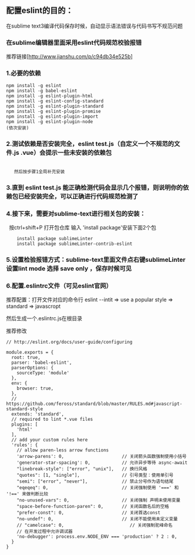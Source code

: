 ## 配置eslint的目的：
在sublime text3编译代码保存时候，自动显示语法错误与代码书写不规范问题

### 在sublime编辑器里面采用eslint代码规范校验报错 
推荐链接[http://www.jianshu.com/p/c94db34e525b]

### 1.必要的依赖

 ```
npm install -g eslint
npm install -g babel-eslint
npm install -g eslint-plugin-html
npm install -g eslint-config-standard
npm install -g eslint-plugin-standard
npm install -g eslint-plugin-promise
npm install -g eslint-plugin-import
npm install -g eslint-plugin-node
 (依次安装)
 ```
    

### 2.测试依赖是否安装完全，eslint  test.js（自定义一个不规范的文件.js .vue）会提示一些未安装的依赖包
```
   
   然后按步骤1全局补充安装
```
 
### 3.直到 eslint test.js 能正确检测代码会显示几个报错，则说明你的依赖包已经安装完全，可以正确进行代码规范检测了

### 4.接下来，需要对sublime-text进行相关包的安装：
   按ctrl+shift+P 打开包仓库 输入 'install package'安装下面2个包
```
    install package sublimeLinter
    install package sublimeLinter-contrib-eslint
```


### 5.设置检验报错方式：sublime-text里面文件点右键sublimeLinter设置lint mode 选择 save only ，保存时候可见


### 6.配置.eslintrc文件（可见eslint官网）
推荐配置：打开文件对应的命令行 eslint --intit  => use a popular style => standard => javascropt

然后生成一个.eslintrc.js在根目录

推荐修改

```
// http://eslint.org/docs/user-guide/configuring

module.exports = {
  root: true,
  parser: 'babel-eslint',
  parserOptions: {
    sourceType: 'module'
  },
  env: {
    browser: true,
  },
  // https://github.com/feross/standard/blob/master/RULES.md#javascript-standard-style
  extends: 'standard',
  // required to lint *.vue files
  plugins: [
    'html'
  ],
  // add your custom rules here
  'rules': {
    // allow paren-less arrow functions
    'arrow-parens': 0,                      // 关闭箭头函数强制使用小括号
    'generator-star-spacing': 0,            // 允许异步等待 async-await
    "linebreak-style": ["error", "unix"],   // 换行风格
    "quotes": [1, "single"],                // 引号类型：使用单引号
    "semi": ["error", "never"],             // 禁止分号作为语句结尾
    "eqeqeq": 0,                            // 关闭强制使用 '===' 和 '!==' 来做判断比较
    "no-unused-vars": 0,                    // 关闭强制 声明未使用变量
    "space-before-function-paren": 0,       // 关闭函数名后的空格
    "prefer-const": 0,                      // 关闭首选const
    "no-undef": 0,                          // 关闭不能使用未定义变量
    // "camelcase": 0,                         // 关闭强制驼峰命名
    // 在开发过程中允许调试器
    'no-debugger': process.env.NODE_ENV === 'production' ? 2 : 0,
  }
}

```
